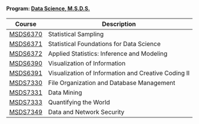 #### Program: [Data Science, M.S.D.S.](https://datascience.smu.edu/)

Course | Description
------------ | -------------
[MSDS6370](https://github.com/jamesjtsai/datascience-smu/tree/master/MSDS6370) | Statistical Sampling
[MSDS6371](https://github.com/jamesjtsai/datascience-smu/tree/master/MSDS6371) | Statistical Foundations for Data Science
[MSDS6372](https://github.com/jamesjtsai/datascience-smu/tree/master/MSDS6372) | Applied Statistics: Inference and Modeling
[MSDS6390](https://github.com/jamesjtsai/datascience-smu/tree/master/MSDS6390) | Visualization of Information
[MSDS6391](https://github.com/jamesjtsai/datascience-smu/tree/master/MSDS6391) | Visualization of Information and Creative Coding II
[MSDS7330](https://github.com/jamesjtsai/datascience-smu/tree/master/MSDS7330-Project) | File Organization and Database Management
[MSDS7331](https://github.com/jamesjtsai/datascience-smu/tree/master/MSDS7331) | Data Mining
[MSDS7333](https://github.com/jamesjtsai/datascience-smu/tree/master/MSDS7333) | Quantifying the World
[MSDS7349](https://github.com/jamesjtsai/datascience-smu/tree/master/MSDS7349) | Data and Network Security
